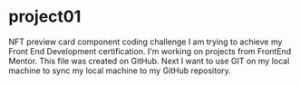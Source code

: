 # project01
NFT preview card component coding challenge
I am trying to achieve my Front End Development certification.
I'm working on projects from FrontEnd Mentor.
This file was created on GitHub. Next I want to use GIT on my local machine to sync my local machine to my GitHub repository.
